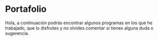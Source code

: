 # Portafolio
Hola, a continuación podrás encontrar algunos programas en los que he trabajado, que lo disfrutes y no olvides comentar si tienes alguna duda o sugerencia.
